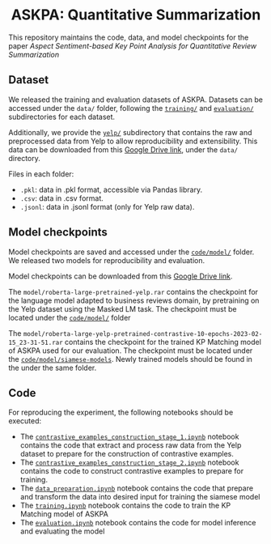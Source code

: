 <div align="center">

# ASKPA: Quantitative Summarization

</div>

This repository maintains the code, data, and model checkpoints for the paper *Aspect Sentiment-based Key Point Analysis for Quantitative Review Summarization*

## Dataset
We released the training and evaluation datasets of ASKPA. Datasets can be accessed under the ```data/``` folder, 
following the [```training/```](/data/training) and [```evaluation/```](/data/evaluation) subdirectories for each dataset.

Additionally, we provide the  [```yelp/```](/data/yelp) subdirectory that contains the raw and preprocessed data from Yelp
to allow reproducibility and extensibility. This data can be downloaded
from this [Google Drive link](https://drive.google.com/drive/folders/1kIEsac0e819rX63PmENPfTctWWww1mIC?usp=sharing), 
under the `data/` directory.

Files in each folder:
* ```.pkl```: data in .pkl format, accessible via Pandas library.
* ```.csv```: data in .csv format.
* ```.jsonl```: data in .jsonl format (only for Yelp raw data).

## Model checkpoints
Model checkpoints are saved and accessed under the [```code/model/```](/code/model) folder. We released two models 
for reproducibility and evaluation.

Model checkpoints can be downloaded from this [Google Drive link](https://drive.google.com/drive/folders/1kIEsac0e819rX63PmENPfTctWWww1mIC?usp=sharing).

The `model/roberta-large-pretrained-yelp.rar` contains the checkpoint for the language model adapted to business reviews domain,
by pretraining on the Yelp dataset using the Masked LM task. The checkpoint must be located under the [```code/model/```](/model) folder

The `model/roberta-large-yelp-pretrained-contrastive-10-epochs-2023-02-15_23-31-51.rar` contains the checkpoint for the trained KP Matching model of ASKPA
used for our evaluation. The checkpoint must be located under the [```code/model/siamese-models```](code/model/siamese-models). 
Newly trained models should be found in the under the same folder.


## Code
For reproducing the experiment, the following notebooks should be executed:
- The [```contrastive_examples_construction_stage_1.ipynb```](/code/contrastive_examples_construction_stage_1.ipynb) notebook contains the code that extract and process raw data from the Yelp dataset 
to prepare for the construction of contrastive examples.
- The [```contrastive_examples_construction_stage_2.ipynb```](/code/contrastive_examples_construction_stage_2.ipynb) notebook contains the code to construct contrastive examples to prepare for training.
- The [```data_preparation.ipynb```](/code/data_preparation.ipynb) notebook contains the code that prepare and transform the data into desired input for training the siamese model
- The [```training.ipynb```](/code/training.ipynb) notebook contains the code to train the KP Matching model of ASKPA
- The [```evaluation.ipynb```](/code/evaluation.ipynb) notebook contains the code for model inference and evaluating the model